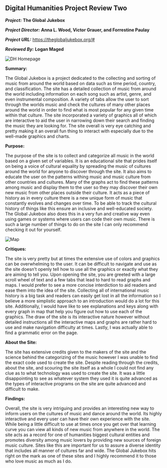 ## Digital Humanities Project Review Two
 
***Project:*** **The Global Jukebox**
 
***Project Director:*** **Anna L. Wood, Victor Grauer, and Forrestine Paulay**
 
***Project URL:*** https://theglobaljukebox.org/#
 
***Reviewed By:*** **Logan Maged**

![DH Homepage](https://lmaged21.github.io/DH-Blog-Posts/images/Homescreen.jpg)

**Summary:**

The Global Jukebox is a project dedicated to the collecting and sorting of music from around the world based on data such as time period, country, and classification. The site has a detailed collection of music from around the world including information on each song such as artist, genre, and even instrumental composition. A variety of tabs allow the user to sort through the worlds music and check the cultures of many other places around the world in order to find what is most popular for any given time within that culture. The site incorporated a variety of graphics all of which are interactive to aid the user in narrowing down their search and finding the music they are looking for. The site overall is very eye catching and pretty making it an overall fun thing to interact with especially due to the well-made graphics and charts.

**Purpose:**

The purpose of the site is to collect and categorize all music in the world based on a given set of variables. It is an educational site that prides itself on being a voice of cultural equality by spreading the music of cultures around the world for anyone to discover through the site. It also aims to educate the user on the patterns withing music and music culture from other countries and cultures. Many of the graphs act to find these patterns among music and display them to the user so they may discover their own new music from other places outside their culture. It acts as a piece of history as in every culture there is a new unique form of music that constantly evolves and changes over time. To be able to track the cultural history of things like this ensure an inclusive and well-educated society. The Global Jukebox also does this in a very fun and creative way even using games or systems where users can code their own music. There is such a large number of things to do on the site I can only recommend checking it out for yourself.

![Map](https://lmaged21.github.io/DH-Blog-Posts/images/Map.jpg)

**Critiques:**

The site is very pretty but at times the extensive use of colors and graphics can be overwhelming to the user. It can be difficult to navigate and use as the site doesn’t openly tell how to use all the graphics or exactly what they are aiming to tell you. Upon opening the site, you are greeted with a large scroll wheel of text and a few tabs that lead to hard to read graphs and maps. I would prefer to see a more concise interdiction to aid readers and ease them into the idea of the site. Collecting all of international music history is a big task and readers can easily get lost in all the information so I believe a more simplistic approach to an introduction would do a lot for this site. Additionally, I would have like to see explanations and keys along with every graph in map that help you figure out how to use each of the graphics. The draw of the site is its interactive nature however without detailed instructions all the interactive maps and graphs are rather hard to use and make navigation difficulty at times. Lastly, I was actually able to find a grammatic error on the page.

**About the Site:**

The site has extensive credits given to the makers of the site and the science behind the categorizing of the music however I was unable to find the exact code used to create the site. Despite reading through the credits, about the site, and scouring the site itself as a whole I could not find any clue as to what technology was used to create the site. It was a little disappointing to see as whatever system they used it is quite advanced as the types of interactive programs on the site are quite advanced and difficult to make.

**Findings:**

Overall, the site is very intriguing and provides an interesting new way to inform users on the cultures of music and dance around the world. Its highly interactive and every user can have their own experience with the site. While being a little difficult to use at times once you get over that learning curve you can view all kinds of new music from anywhere in the world. The site acts as a record for one of humanities biggest cultural entities and promotes diversity among music lovers by providing new sources of foreign music culture. Sites like this are important for us to assure a diverse identity that includes all manner of cultures far and wide. The Global Jukebox hits right on the mark as one of these sites and I highly recommend it to those who love music as much as I do.
